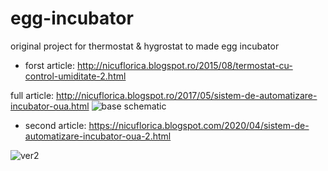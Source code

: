 # egg-incubator
original project for thermostat &amp; hygrostat to made egg incubator

- forst article: http://nicuflorica.blogspot.ro/2015/08/termostat-cu-control-umiditate-2.html

full article: http://nicuflorica.blogspot.ro/2017/05/sistem-de-automatizare-incubator-oua.html
![base schematic](https://1.bp.blogspot.com/-XCSTk-B0zGs/WRlwNJaFgdI/AAAAAAAAVKQ/dnlevhp0VGEfGJACRZRFSxxRCD2kbUl7gCLcB/s1600/schema%2Bincubator.png)

- second article: https://nicuflorica.blogspot.com/2020/04/sistem-de-automatizare-incubator-oua-2.html

![ver2](https://1.bp.blogspot.com/-iSa4rHR2Vxk/XpLoGdChLCI/AAAAAAAAb8k/3Nzwy9rq7VcETkjCWlbiNTdQ3YFGwbhQQCLcBGAsYHQ/s1600/incubator_v2.png)

